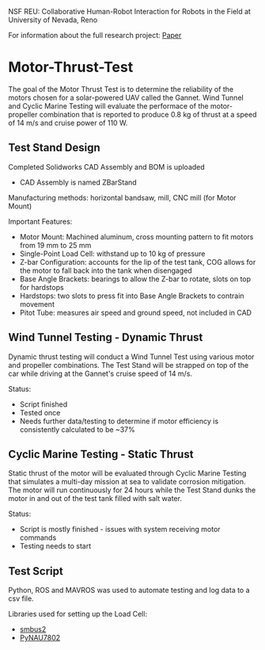 NSF REU: Collaborative Human-Robot Interaction for Robots in the Field at University of Nevada, Reno

For information about the full research project: [Paper](url)

# Motor-Thrust-Test
The goal of the Motor Thrust Test is to determine the reliability of the motors chosen for a solar-powered UAV called the Gannet. Wind Tunnel and Cyclic Marine Testing will evaluate the performace of the motor-propeller combination that is reported to produce 0.8 kg of thrust at a speed of 14 m/s and cruise power of 110 W.

## Test Stand Design
Completed Solidworks CAD Assembly and BOM is uploaded
* CAD Assembly is named ZBarStand

Manufacturing methods: horizontal bandsaw, mill, CNC mill (for Motor Mount)

Important Features:
* Motor Mount: Machined aluminum, cross mounting pattern to fit motors from 19 mm to 25 mm
* Single-Point Load Cell: withstand up to 10 kg of pressure
* Z-bar Configuration: accounts for the lip of the test tank, COG allows for the motor to fall back into the tank when disengaged
* Base Angle Brackets: bearings to allow the Z-bar to rotate, slots on top for hardstops
* Hardstops: two slots to press fit into Base Angle Brackets to contrain movement
* Pitot Tube: measures air speed and ground speed, not included in CAD

## Wind Tunnel Testing - Dynamic Thrust 
Dynamic thrust testing will conduct a Wind Tunnel Test using various motor and propeller combinations. The Test Stand will be strapped on top of the car while driving at the Gannet's cruise speed of 14 m/s. 

Status:
* Script finished
* Tested once
* Needs further data/testing to determine if motor efficiency is consistently calculated to be ~37%

## Cyclic Marine Testing - Static Thrust
Static thrust of the motor will be evaluated through Cyclic Marine Testing that simulates a multi-day mission at sea to validate corrosion mitigation. The motor will run continuously for 24 hours while the Test Stand dunks the motor in and out of the test tank filled with salt water.

Status:
* Script is mostly finished - issues with system receiving motor commands
* Testing needs to start

## Test Script
Python, ROS and MAVROS was used to automate testing and log data to a csv file.

Libraries used for setting up the Load Cell:
* [smbus2](https://pypi.org/project/smbus2/)
* [PyNAU7802](https://github.com/BrunoB81HK/PyNAU7802/tree/main)
